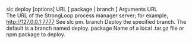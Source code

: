 slc deploy [options] URL [ package | branch ]
Arguments
URL    
The URL of the StrongLoop process manager server; for example, http://127.0.0.1:7777   See slc pm.
branch
Deploy the specified branch.  The default is a branch named deploy. 
package 
Name of a local .tar.gz file or npm package to deploy.

